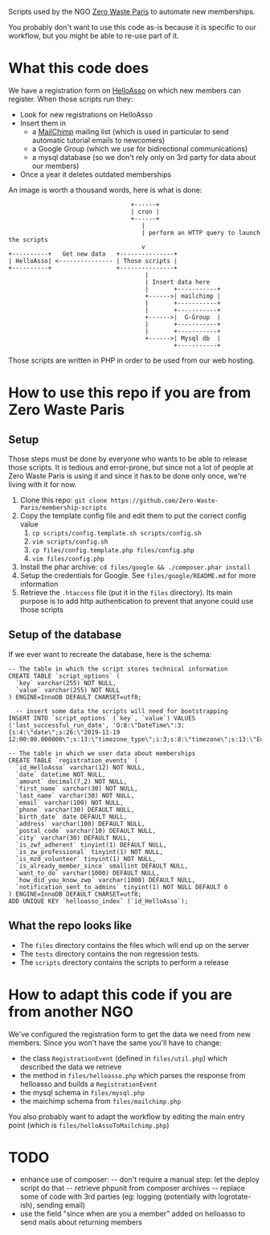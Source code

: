 Scripts used by the NGO [Zero Waste Paris](https://zerowasteparis.fr/) to automate new memberships.

You probably don't want to use this code as-is because it is specific to our workflow, but you might be able to re-use part of it.

What this code does
===================

We have a registration form on [HelloAsso](https://www.helloasso.com/) on which new members can register. When those scripts run they:

* Look for new registrations on HelloAsso
* Insert them in
  * a [MailChimp](https://mailchimp.com/) mailing list (which is used in particular to send automatic tutorial emails to newcomers)
  * a Google Group (which we use for bidirectional communications)
  * a mysql database (so we don't rely only on 3rd party for data about our members)
* Once a year it deletes outdated memberships

An image is worth a thousand words, here is what is done:

                                      +------+
                                      | cron |
                                      +------+
                                         |
                                         | perform an HTTP query to launch the scripts
                                         v
    +----------+   Get new data   +---------------+
    | HelloAsso| <--------------- | Those scripts |
    +----------+                  +---------------+
                                          |
                                          | Insert data here
                                          |       +-----------+
                                          +------>| mailchimp |
                                          |       +-----------+
                                          |       +-----------+
                                          +------>|  G-Group  |
                                          |       +-----------+
                                          |       +-----------+
                                          +------>| Mysql db  |
                                                  +-----------+


Those scripts are written in PHP in order to be used from our web hosting. 

How to use this repo if you are from Zero Waste Paris
=====================================================
Setup
-----
Those steps must be done by everyone who wants to be able to release those scripts. It is tedious and error-prone, but since not a lot of people at Zero Waste Paris is using it and since it has to be done only once, we're living with it for now.

1. Clone this repo: `git clone https://github.com/Zero-Waste-Paris/membership-scripts`
1. Copy the template config file and edit them to put the correct config value
   1. `cp scripts/config.template.sh scripts/config.sh`
   1. `vim scripts/config.sh`
   1. `cp files/config.template.php files/config.php`
   1. `vim files/config.php`
1. Install the phar archive: `cd files/google && ./composer.phar install`
1. Setup the credentials for Google. See `files/google/README.md` for more information
1. Retrieve the `.htaccess` file (put it in the `files` directory). Its main purpose is to add http authentication to prevent that anyone could use those scripts

Setup of the database
---------------------

If we ever want to recreate the database, here is the schema:

    -- The table in which the script stores technical information
    CREATE TABLE `script_options` (
      `key` varchar(255) NOT NULL,
      `value` varchar(255) NOT NULL
    ) ENGINE=InnoDB DEFAULT CHARSET=utf8;

      -- insert some data the scripts will need for bootstrapping
    INSERT INTO `script_options` (`key`, `value`) VALUES
    ('last_successful_run_date', 'O:8:\"DateTime\":3:{s:4:\"date\";s:26:\"2019-11-19 12:00:00.000000\";s:13:\"timezone_type\";i:3;s:8:\"timezone\";s:13:\"Europe/Zurich\";}');

    -- The table in which we user data about memberships   
    CREATE TABLE `registration_events` (
      `id_HelloAsso` varchar(12) NOT NULL,
      `date` datetime NOT NULL,
      `amount` decimal(7,2) NOT NULL,
      `first_name` varchar(30) NOT NULL,
      `last_name` varchar(30) NOT NULL,
      `email` varchar(100) NOT NULL,
      `phone` varchar(30) DEFAULT NULL,
      `birth_date` date DEFAULT NULL,
      `address` varchar(100) DEFAULT NULL,
      `postal_code` varchar(10) DEFAULT NULL,
      `city` varchar(30) DEFAULT NULL,
      `is_zwf_adherent` tinyint(1) DEFAULT NULL,
      `is_zw_professional` tinyint(1) NOT NULL,
      `is_mzd_volunteer` tinyint(1) NOT NULL,
      `is_already_member_since` smallint DEFAULT NULL,
      `want_to_do` varchar(1000) DEFAULT NULL,
      `how_did_you_know_zwp` varchar(1000) DEFAULT NULL,
      `notification_sent_to_admins` tinyint(1) NOT NULL DEFAULT 0
    ) ENGINE=InnoDB DEFAULT CHARSET=utf8; 
    ADD UNIQUE KEY `helloasso_index` (`id_HelloAsso`);



What the repo looks like
------------------------

* The `files` directory contains the files which will end up on the server
* The `tests` directory contains the non regression tests.
* The `scripts` directory contains the scripts to perform a release

How to adapt this code if you are from another NGO
==================================================

We've configured the registration form to get the data we need from new members. Since you won't have the same you'll have to change:

* the class `RegistrationEvent` (defined in `files/util.php`) which described the data we retrieve
* the method in `files/helloasso.php` which parses the response from helloasso and builds a `RegistrationEvent`
* the mysql schema in `files/mysql.php`
* the maichimp schema from `files/mailchimp.php`

You also probably want to adapt the workflow by editing the main entry point (which is `files/helloAssoToMailchimp.php`)

TODO
====
- enhance use of composer:
-- don't require a manual step: let the deploy script do that
-- retrieve phpunit from composer archives
-- replace some of code with 3rd parties (eg: logging (potentially with logrotate-ish),  sending email)
- use the field "since when are you a member" added on helloasso to send mails about returning members
